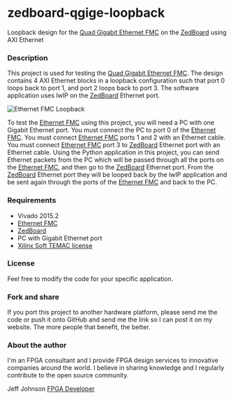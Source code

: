 zedboard-qgige-loopback
=======================

Loopback design for the [Quad Gigabit Ethernet FMC](http://ethernetfmc.com "Ethernet FMC") on the [ZedBoard](http://zedboard.org "ZedBoard") using AXI Ethernet

### Description

This project is used for testing the [Quad Gigabit Ethernet FMC](http://ethernetfmc.com "Ethernet FMC").
The design contains 4 AXI Ethernet blocks in a loopback configuration
such that port 0 loops back to port 1, and port 2 loops back to port 3.
The software application uses lwIP on the [ZedBoard](http://zedboard.org "ZedBoard") Ethernet port.

![Ethernet FMC Loopback](http://ethernetfmc.com/wp-content/uploads/2014/10/qgige_loopback.png "Zynq Quad Gig Ethernet Loopback")

To test the [Ethernet FMC](http://ethernetfmc.com "Ethernet FMC") using this project, you will need a PC with one
Gigabit Ethernet port. You must connect the PC to port 0 of the [Ethernet FMC](http://ethernetfmc.com "Ethernet FMC").
You must connect [Ethernet FMC](http://ethernetfmc.com "Ethernet FMC") ports 1 and 2 with an Ethernet cable.
You must connect [Ethernet FMC](http://ethernetfmc.com "Ethernet FMC") port 3 to [ZedBoard](http://zedboard.org "ZedBoard") Ethernet port with
an Ethernet cable. Using the Python application in this project, you can
send Ethernet packets from the PC which will be passed through all the
ports on the [Ethernet FMC](http://ethernetfmc.com "Ethernet FMC"), and then go to the [ZedBoard](http://zedboard.org "ZedBoard") Ethernet port.
From the [ZedBoard](http://zedboard.org "ZedBoard") Ethernet port they will be looped back by the lwIP
application and be sent again through the ports of the [Ethernet FMC](http://ethernetfmc.com "Ethernet FMC") and
back to the PC.

### Requirements

* Vivado 2015.2
* [Ethernet FMC](http://ethernetfmc.com "Ethernet FMC")
* [ZedBoard](http://zedboard.org "ZedBoard")
* PC with Gigabit Ethernet port
* [Xilinx Soft TEMAC license](http://ethernetfmc.com/getting-a-license-for-the-xilinx-tri-mode-ethernet-mac/ "Xilinx Soft TEMAC license")

### License

Feel free to modify the code for your specific application.

### Fork and share

If you port this project to another hardware platform, please send me the
code or push it onto GitHub and send me the link so I can post it on my
website. The more people that benefit, the better.

### About the author

I'm an FPGA consultant and I provide FPGA design services to innovative
companies around the world. I believe in sharing knowledge and
I regularly contribute to the open source community.

Jeff Johnson
[FPGA Developer](http://www.fpgadeveloper.com "FPGA Developer")